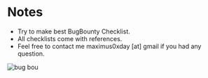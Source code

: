 # Notes

- Try to make best BugBounty Checklist.
- All checklists come with references.
- Feel free to contact me maximus0xday [at] gmail if you had any question.

![bug bou](https://user-images.githubusercontent.com/63053441/121688913-3de40600-cad9-11eb-81b2-33d85ec42b57.jpg)
